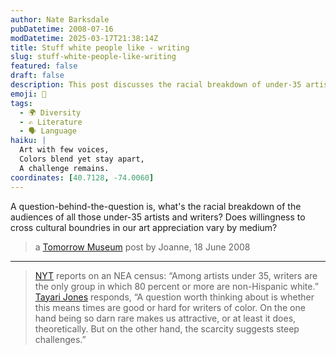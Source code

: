 ```yaml
---
author: Nate Barksdale
pubDatetime: 2008-07-16
modDatetime: 2025-03-17T21:38:14Z
title: Stuff white people like - writing
slug: stuff-white-people-like-writing
featured: false
draft: false
description: This post discusses the racial breakdown of under-35 artists and writers, highlighting the challenges and representation of writers of color.
emoji: 🎨
tags:
  - 🌍 Diversity
  - ✍️ Literature
  - 🗣️ Language
haiku: |
  Art with few voices,  
  Colors blend yet stay apart,  
  A challenge remains.
coordinates: [40.7128, -74.0060]
---
```


A question-behind-the-question is, what's the racial breakdown of the audiences of all those under-35 artists and writers? Does willingness to cross cultural boundries in our art appreciation vary by medium?

> a [Tomorrow Museum](https://www.google.com/search?q=%22Tomorrow%20Museum%22%20feeds.feedburner.com) post by Joanne, 18 June 2008

---

> [NYT](http://web.archive.org/web/20241216232810/https://www.nytimes.com/2008/06/12/arts/12nea.html) reports on an NEA census: “Among artists under 35, writers are the only group in which 80 percent or more are non-Hispanic white.” [Tayari Jones](http://web.archive.org/web/20080930171440/http://www.tayarijones.com/blog/archives/2008/06/artists_in_the.html) responds, “A question worth thinking about is whether this means times are good or hard for writers of color. On the one hand being so darn rare makes us attractive, or at least it does, theoretically. But on the other hand, the scarcity suggests steep challenges.”
